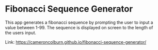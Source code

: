 # Fibonacci Sequence Generator

This app generates a fibonacci sequence by prompting the user to input a value between 1-99. The sequence is displayed on screen to the length of the users input.

Link: https://cameroncolburn.github.io/fibonacci-sequence-generator/
